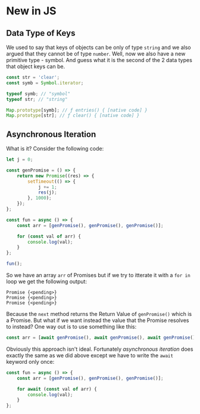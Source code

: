 # New in JS

## Data Type of Keys

We used to say that keys of objects can be only of type `string` and we also argued that they cannot be of 
type `number`. Well, now we also have a new primitive type - symbol. And guess what it is the second of the
2 data types that object keys can be.

```js
const str = 'clear';
const symb = Symbol.iterator;

typeof symb; // "symbol"
typeof str; // "string"

Map.prototype[symb]; // ƒ entries() { [native code] }
Map.prototype[str]; // ƒ clear() { [native code] }
```

## Asynchronous Iteration

What is it? Consider the following code:

```js
let j = 0;

const genPromise = () => {
    return new Promise((res) => {
        setTimeout(() => {
            j += 1;
            res(j);
        }, 1000);
    });
};

const fun = async () => {
    const arr = [genPromise(), genPromise(), genPromise()];

    for (const val of arr) {
        console.log(val);
    }
};

fun();
```

So we have an array `arr` of Promises but if we try to itterate it with a `for in` loop we get 
the following output:

```
Promise {<pending>}
Promise {<pending>}
Promise {<pending>}
```

Because the `next` method returns the Return Value of `genPromise()` which is a Promise. But what if we
want instead the value that the Promise resolves to instead? One way out is to use something like this:
```js
const arr = [await genPromise(), await genPromise(), await genPromise()];
```

Obviously this approach isn't ideal. Fortunately _asynchronous iteration_ does exactly the same as we did above
except we have to write the `await` keyword only once:
```js
const fun = async () => {
    const arr = [genPromise(), genPromise(), genPromise()];

    for await (const val of arr) {
        console.log(val);
    }
};
```

